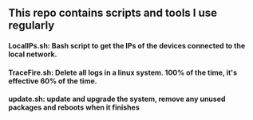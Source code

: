 ## This repo contains scripts and tools I use regularly

#### LocalIPs.sh: Bash script to get the IPs of the devices connected to the local network.
#### TraceFire.sh: Delete all logs in a linux system. 100% of the time, it's effective 60% of the time.
#### update.sh: update and upgrade the system, remove any unused packages and reboots when it finishes
